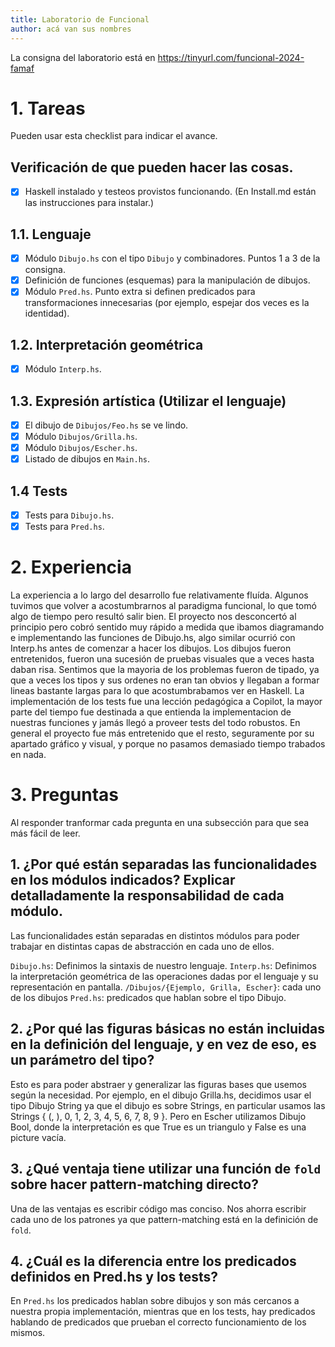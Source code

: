 ```yaml
---
title: Laboratorio de Funcional
author: acá van sus nombres
---
```

La consigna del laboratorio está en https://tinyurl.com/funcional-2024-famaf

# 1. Tareas
Pueden usar esta checklist para indicar el avance.

## Verificación de que pueden hacer las cosas.
- [x] Haskell instalado y testeos provistos funcionando. (En Install.md están las instrucciones para instalar.)

## 1.1. Lenguaje
- [x] Módulo `Dibujo.hs` con el tipo `Dibujo` y combinadores. Puntos 1 a 3 de la consigna.
- [x] Definición de funciones (esquemas) para la manipulación de dibujos.
- [x] Módulo `Pred.hs`. Punto extra si definen predicados para transformaciones innecesarias (por ejemplo, espejar dos veces es la identidad).

## 1.2. Interpretación geométrica
- [x] Módulo `Interp.hs`.

## 1.3. Expresión artística (Utilizar el lenguaje)
- [x] El dibujo de `Dibujos/Feo.hs` se ve lindo.
- [x] Módulo `Dibujos/Grilla.hs`.
- [x] Módulo `Dibujos/Escher.hs`.
- [x] Listado de dibujos en `Main.hs`.

## 1.4 Tests
- [x] Tests para `Dibujo.hs`.
- [x] Tests para `Pred.hs`.

# 2. Experiencia
La experiencia a lo largo del desarrollo fue relativamente fluída. Algunos tuvimos que volver a acostumbrarnos al paradigma funcional, lo que tomó algo de tiempo pero resultó salir bien.
El proyecto nos desconcertó al principio pero cobró sentido muy rápido a medida que ibamos diagramando e implementando las funciones de Dibujo.hs, algo similar ocurrió con Interp.hs antes de comenzar a hacer los dibujos.
Los dibujos fueron entretenidos, fueron una sucesión de pruebas visuales que a veces hasta daban risa. Sentimos que la mayoria de los problemas fueron de tipado, ya que a veces los tipos y sus ordenes no eran tan obvios y llegaban a formar lineas bastante largas para lo que acostumbrabamos ver en Haskell.
La implementación de los tests fue una lección pedagógica a Copilot, la mayor parte del tiempo fue destinada a que entienda la implementacion de nuestras funciones y jamás llegó a proveer tests del todo robustos.
En general el proyecto fue más entretenido que el resto, seguramente por su apartado gráfico y visual, y porque no pasamos demasiado tiempo trabados en nada.


# 3. Preguntas
Al responder tranformar cada pregunta en una subsección para que sea más fácil de leer.

## 1. ¿Por qué están separadas las funcionalidades en los módulos indicados? Explicar detalladamente la responsabilidad de cada módulo.

Las funcionalidades están separadas en distintos módulos para poder trabajar en distintas capas de abstracción en cada uno de ellos.

`Dibujo.hs`: Definimos la sintaxis de nuestro lenguaje.
`Interp.hs`: Definimos la interpretación geométrica de las operaciones dadas por el lenguaje y su representación en pantalla.
`/Dibujos/{Ejemplo, Grilla, Escher}`: cada uno de los dibujos
`Pred.hs`: predicados que hablan sobre el tipo Dibujo.

## 2. ¿Por qué las figuras básicas no están incluidas en la definición del lenguaje, y en vez de eso, es un parámetro del tipo?

Esto es para poder abstraer y generalizar las figuras bases que usemos según la necesidad. Por ejemplo, en el dibujo Grilla.hs, decidimos usar el tipo Dibujo String ya que el dibujo es sobre Strings, en particular usamos las Strings { (, ), 0, 1, 2, 3, 4, 5, 6, 7, 8, 9 }.
Pero en Escher utilizamos Dibujo Bool, donde la interpretación es que True es un triangulo y False es una picture vacía.

## 3. ¿Qué ventaja tiene utilizar una función de `fold` sobre hacer pattern-matching directo?

Una de las ventajas es escribir código mas conciso. Nos ahorra escribir cada uno de los patrones ya que pattern-matching está en la definición de `fold`.

## 4. ¿Cuál es la diferencia entre los predicados definidos en Pred.hs y los tests?

En `Pred.hs` los predicados hablan sobre dibujos y son más cercanos a nuestra propia implementación, mientras que en los tests, hay predicados hablando de predicados que prueban el correcto funcionamiento de los mismos.

